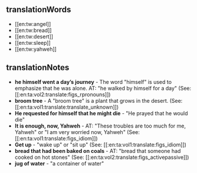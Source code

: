 ## translationWords

* [[en:tw:angel]]
* [[en:tw:bread]]
* [[en:tw:desert]]
* [[en:tw:sleep]]
* [[en:tw:yahweh]]

## translationNotes

* **he himself went a day’s journey** - The word "himself" is used to emphasize that he was alone. AT: "he walked by himself for a day" (See: [[:en:ta:vol2:translate:figs_rpronouns]])
* **broom tree** - A "broom tree" is a plant that grows in the desert. (See: [[:en:ta:vol1:translate:translate_unknown]])
* **He requested for himself that he might die** - "He prayed that he would die"
* **It is enough, now, Yahweh** - AT: "These troubles are too much for me, Yahweh" or "I am very worried now, Yahweh" (See: [[:en:ta:vol1:translate:figs_idiom]])
* **Get up** - "wake up" or "sit up" (See: [[:en:ta:vol1:translate:figs_idiom]])
* **bread that had been baked on coals** - AT: "bread that someone had cooked on hot stones" (See: [[:en:ta:vol2:translate:figs_activepassive]])
* **jug of water** - "a container of water"
